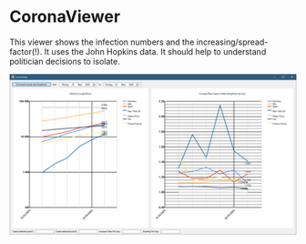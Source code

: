 # CoronaViewer
This viewer shows the infection numbers and the increasing/spread-factor(!). It uses the John Hopkins data. It should help to understand politician decisions to isolate.

![](gui.png)